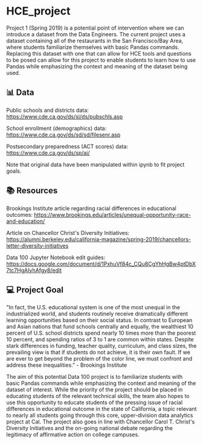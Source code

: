 # HCE_project

Project 1 (Spring 2019) is a potential point of intervention where we can introduce a dataset from the Data Engineers. The current project uses a dataset containing all of the restaurants in the San Francisco/Bay Area, where students familiarize themselves with basic Pandas commands. Replacing this dataset with one that can allow for HCE tools and questions to be posed can allow for this project to enable students to learn how to use Pandas while emphasizing the context and meaning of the dataset being used. 

## 📊 Data

Public schools and districts data: https://www.cde.ca.gov/ds/si/ds/pubschls.asp

School enrollment (demographics) data: https://www.cde.ca.gov/ds/sd/sd/filesenr.asp

Postsecondary preparedness (ACT scores) data: https://www.cde.ca.gov/ds/sp/ai/

Note that original data have been manipulated within ipynb to fit project goals. 

## 📚 Resources

Brookings Institute article regarding racial differences in educational outcomes: https://www.brookings.edu/articles/unequal-opportunity-race-and-education/

Article on Chancellor Christ's Diversity Initiatives: https://alumni.berkeley.edu/california-magazine/spring-2019/chancellors-letter-diversity-initiatives

Data 100 Jupyter Notebook edit guides: https://docs.google.com/document/d/1PxhuVf84c_CQu8CgYhHgBw4ptDbX7tc7HgAIyhAfgy8/edit

## 💻 Project Goal

"In fact, the U.S. educational system is one of the most unequal in the industrialized world, and students routinely receive dramatically different learning opportunities based on their social status. In contrast to European and Asian nations that fund schools centrally and equally, the wealthiest 10 percent of U.S. school districts spend nearly 10 times more than the poorest 10 percent, and spending ratios of 3 to 1 are common within states. Despite stark differences in funding, teacher quality, curriculum, and class sizes, the prevailing view is that if students do not achieve, it is their own fault. If we are ever to get beyond the problem of the color line, we must confront and address these inequalities." - Brookings Institute

The aim of this potential Data 100 project is to familiarize students with basic Pandas commands while emphasizing the context and meaning of the dataset of interest. While the priority of the project should be placed in educating students of the relevant technical skills, the team also hopes to use this opportunity to educate students of the pressing issue of racial differences in educational outcome in the state of California, a topic relevant to nearly all students going through this core, upper-division data analytics project at Cal. The project also goes in line with Chancellor Carol T. Christ's Diversity Initiatives and the on-going national debate regarding the legitimacy of affirmative action on college campuses.
